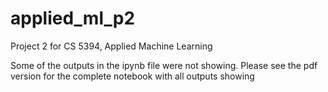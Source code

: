 # applied_ml_p2
Project 2 for CS 5394, Applied Machine Learning

Some of the outputs in the ipynb file were not showing. Please see the pdf version for the complete notebook with all outputs showing
